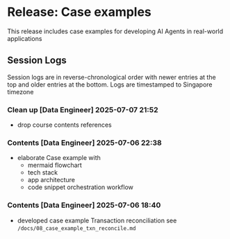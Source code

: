 # Release: Case examples
This release includes case examples for developing AI Agents in real-world applications

## Session Logs

Session logs are in reverse-chronological order with newer entries at the top and older entries at the bottom.
Logs are timestamped to Singapore timezone

### Clean up [Data Engineer] 2025-07-07 21:52

- drop course contents references

### Contents [Data Engineer] 2025-07-06 22:38

- elaborate Case example with
    - mermaid flowchart
    - tech stack
    - app architecture
    - code snippet orchestration workflow

### Contents [Data Engineer] 2025-07-06 18:40

- developed case example Transaction reconciliation
    see `/docs/08_case_example_txn_reconcile.md`
